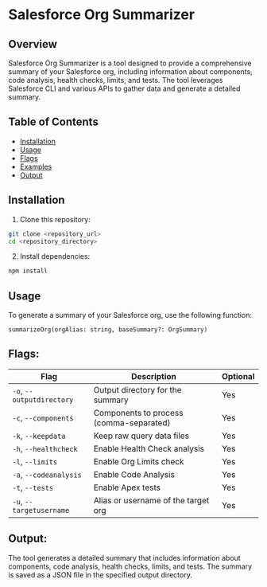 # Salesforce Org Summarizer

## Overview

Salesforce Org Summarizer is a tool designed to provide a comprehensive summary of your Salesforce org, including information about components, code analysis, health checks, limits, and tests. The tool leverages Salesforce CLI and various APIs to gather data and generate a detailed summary.

## Table of Contents

- [Installation](#installation)
- [Usage](#usage)
- [Flags](#flags)
- [Examples](#examples)
- [Output](#output)

## Installation

1. Clone this repository:

```bash
git clone <repository_url>
cd <repository_directory>
```

2. Install dependencies:
```bash
npm install
```

## Usage

To generate a summary of your Salesforce org, use the following function:
```
summarizeOrg(orgAlias: string, baseSummary?: OrgSummary)
```

## Flags:

| Flag | Description | Optional |
|------|-------------|----------|
| `-o`, `--outputdirectory` | Output directory for the summary | Yes |
| `-c`, `--components` | Components to process (comma-separated) | Yes |
| `-k`, `--keepdata` | Keep raw query data files | Yes |
| `-h`, `--healthcheck` | Enable Health Check analysis | Yes |
| `-l`, `--limits` | Enable Org Limits check | Yes |
| `-a`, `--codeanalysis` | Enable Code Analysis | Yes |
| `-t`, `--tests` | Enable Apex tests | Yes |
| `-u`, `--targetusername` | Alias or username of the target org | Yes |


## Output:

The tool generates a detailed summary that includes information about components, code analysis, health checks, limits, and tests. The summary is saved as a JSON file in the specified output directory.   